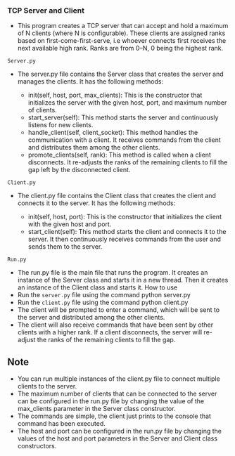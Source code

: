 ### TCP Server and Client
- This program creates a TCP server that can accept and hold a maximum of N clients (where N is configurable). These clients are assigned ranks based on first-come-first-serve, i.e whoever connects first receives the next available high rank. Ranks are from 0–N, 0 being the highest rank.

```Server.py```
- The server.py file contains the Server class that creates the server and manages the clients. It has the following methods:

    - init(self, host, port, max_clients): This is the constructor that initializes the server with the given host, port, and maximum number of clients.
    - start_server(self): This method starts the server and continuously listens for new clients.
    - handle_client(self, client_socket): This method handles the communication with a client. It receives commands from the client and distributes them among the other clients.
    - promote_clients(self, rank): This method is called when a client disconnects. It re-adjusts the ranks of the remaining clients to fill the gap left by the disconnected client.

```Client.py```
- The client.py file contains the Client class that creates the client and connects it to the server. It has the following methods:

    - init(self, host, port): This is the constructor that initializes the client with the given host and port.
    - start_client(self): This method starts the client and connects it to the server. It then continuously receives commands from the user and sends them to the server.

```Run.py```
- The run.py file is the main file that runs the program. It creates an instance of the Server class and starts it in a new thread. Then it creates an instance of the Client class and starts it.
How to use
- Run the ```server.py``` file using the command python server.py
- Run the ```client.py``` file using the command python client.py
- The client will be prompted to enter a command, which will be sent to the server and distributed among the other clients.
- The client will also receive commands that have been sent by other clients with a higher rank.
If a client disconnects, the server will re-adjust the ranks of the remaining clients to fill the gap.
## Note
- You can run multiple instances of the client.py file to connect multiple clients to the server.
- The maximum number of clients that can be connected to the server can be configured in the run.py file by changing the value of the max_clients parameter in the Server class constructor.
- The commands are simple, the client just prints to the console that command has been executed.
- The host and port can be configured in the run.py file by changing the values of the host and port parameters in the Server and Client class constructors.